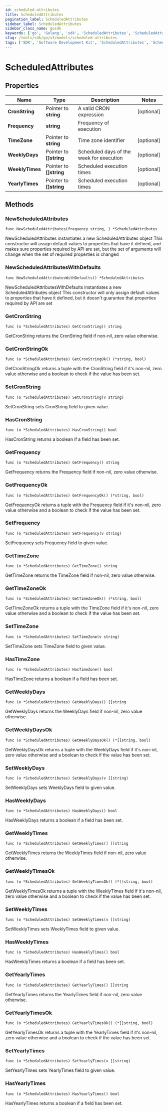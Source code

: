 ```yaml
---
id: scheduled-attributes
title: ScheduledAttributes
pagination_label: ScheduledAttributes
sidebar_label: ScheduledAttributes
sidebar_class_name: gosdk
keywords: ['go', 'Golang', 'sdk', 'ScheduledAttributes', 'ScheduledAttributes'] 
slug: /tools/sdk/go/v3/models/scheduled-attributes
tags: ['SDK', 'Software Development Kit', 'ScheduledAttributes', 'ScheduledAttributes']
---
```


# ScheduledAttributes

## Properties

Name | Type | Description | Notes
------------ | ------------- | ------------- | -------------
**CronString** | Pointer to **string** | A valid CRON expression | [optional] 
**Frequency** | **string** | Frequency of execution | 
**TimeZone** | Pointer to **string** | Time zone identifier | [optional] 
**WeeklyDays** | Pointer to **[]string** | Scheduled days of the week for execution | [optional] 
**WeeklyTimes** | Pointer to **[]string** | Scheduled execution times | [optional] 
**YearlyTimes** | Pointer to **[]string** | Scheduled execution times | [optional] 

## Methods

### NewScheduledAttributes

`func NewScheduledAttributes(frequency string, ) *ScheduledAttributes`

NewScheduledAttributes instantiates a new ScheduledAttributes object
This constructor will assign default values to properties that have it defined,
and makes sure properties required by API are set, but the set of arguments
will change when the set of required properties is changed

### NewScheduledAttributesWithDefaults

`func NewScheduledAttributesWithDefaults() *ScheduledAttributes`

NewScheduledAttributesWithDefaults instantiates a new ScheduledAttributes object
This constructor will only assign default values to properties that have it defined,
but it doesn't guarantee that properties required by API are set

### GetCronString

`func (o *ScheduledAttributes) GetCronString() string`

GetCronString returns the CronString field if non-nil, zero value otherwise.

### GetCronStringOk

`func (o *ScheduledAttributes) GetCronStringOk() (*string, bool)`

GetCronStringOk returns a tuple with the CronString field if it's non-nil, zero value otherwise
and a boolean to check if the value has been set.

### SetCronString

`func (o *ScheduledAttributes) SetCronString(v string)`

SetCronString sets CronString field to given value.

### HasCronString

`func (o *ScheduledAttributes) HasCronString() bool`

HasCronString returns a boolean if a field has been set.

### GetFrequency

`func (o *ScheduledAttributes) GetFrequency() string`

GetFrequency returns the Frequency field if non-nil, zero value otherwise.

### GetFrequencyOk

`func (o *ScheduledAttributes) GetFrequencyOk() (*string, bool)`

GetFrequencyOk returns a tuple with the Frequency field if it's non-nil, zero value otherwise
and a boolean to check if the value has been set.

### SetFrequency

`func (o *ScheduledAttributes) SetFrequency(v string)`

SetFrequency sets Frequency field to given value.


### GetTimeZone

`func (o *ScheduledAttributes) GetTimeZone() string`

GetTimeZone returns the TimeZone field if non-nil, zero value otherwise.

### GetTimeZoneOk

`func (o *ScheduledAttributes) GetTimeZoneOk() (*string, bool)`

GetTimeZoneOk returns a tuple with the TimeZone field if it's non-nil, zero value otherwise
and a boolean to check if the value has been set.

### SetTimeZone

`func (o *ScheduledAttributes) SetTimeZone(v string)`

SetTimeZone sets TimeZone field to given value.

### HasTimeZone

`func (o *ScheduledAttributes) HasTimeZone() bool`

HasTimeZone returns a boolean if a field has been set.

### GetWeeklyDays

`func (o *ScheduledAttributes) GetWeeklyDays() []string`

GetWeeklyDays returns the WeeklyDays field if non-nil, zero value otherwise.

### GetWeeklyDaysOk

`func (o *ScheduledAttributes) GetWeeklyDaysOk() (*[]string, bool)`

GetWeeklyDaysOk returns a tuple with the WeeklyDays field if it's non-nil, zero value otherwise
and a boolean to check if the value has been set.

### SetWeeklyDays

`func (o *ScheduledAttributes) SetWeeklyDays(v []string)`

SetWeeklyDays sets WeeklyDays field to given value.

### HasWeeklyDays

`func (o *ScheduledAttributes) HasWeeklyDays() bool`

HasWeeklyDays returns a boolean if a field has been set.

### GetWeeklyTimes

`func (o *ScheduledAttributes) GetWeeklyTimes() []string`

GetWeeklyTimes returns the WeeklyTimes field if non-nil, zero value otherwise.

### GetWeeklyTimesOk

`func (o *ScheduledAttributes) GetWeeklyTimesOk() (*[]string, bool)`

GetWeeklyTimesOk returns a tuple with the WeeklyTimes field if it's non-nil, zero value otherwise
and a boolean to check if the value has been set.

### SetWeeklyTimes

`func (o *ScheduledAttributes) SetWeeklyTimes(v []string)`

SetWeeklyTimes sets WeeklyTimes field to given value.

### HasWeeklyTimes

`func (o *ScheduledAttributes) HasWeeklyTimes() bool`

HasWeeklyTimes returns a boolean if a field has been set.

### GetYearlyTimes

`func (o *ScheduledAttributes) GetYearlyTimes() []string`

GetYearlyTimes returns the YearlyTimes field if non-nil, zero value otherwise.

### GetYearlyTimesOk

`func (o *ScheduledAttributes) GetYearlyTimesOk() (*[]string, bool)`

GetYearlyTimesOk returns a tuple with the YearlyTimes field if it's non-nil, zero value otherwise
and a boolean to check if the value has been set.

### SetYearlyTimes

`func (o *ScheduledAttributes) SetYearlyTimes(v []string)`

SetYearlyTimes sets YearlyTimes field to given value.

### HasYearlyTimes

`func (o *ScheduledAttributes) HasYearlyTimes() bool`

HasYearlyTimes returns a boolean if a field has been set.


